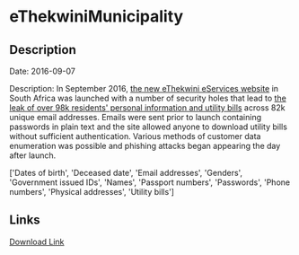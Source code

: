 # eThekwiniMunicipality

## Description

Date: 2016-09-07

Description:
In September 2016, <a href="http://eservices.durban.gov.za" target="_blank" rel="noopener">the new eThekwini eServices website</a> in South Africa was launched with a number of security holes that lead to <a href="http://mybroadband.co.za/news/security/179064-ethekwini-municipality-leaking-private-details-of-over-300000-residents.html" target="_blank" rel="noopener">the leak of over 98k residents' personal information and utility bills</a> across 82k unique email addresses. Emails were sent prior to launch containing passwords in plain text and the site allowed anyone to download utility bills without sufficient authentication. Various methods of customer data enumeration was possible and phishing attacks began appearing the day after launch.


['Dates of birth', 'Deceased date', 'Email addresses', 'Genders', 'Government issued IDs', 'Names', 'Passport numbers', 'Passwords', 'Phone numbers', 'Physical addresses', 'Utility bills']

## Links

[Download Link](https://link-to.net/1229997/627.0703063631319/dynamic/?r=aHR0cHM6Ly93d3cubWVkaWFmaXJlLmNvbS92aWV3L1dMdmlrVXI1UWd3dGNwVi9lc2VydmljZXMuZHVyYmFuLmdvdi56YS9maWxl)